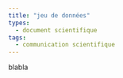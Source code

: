 ```yaml
---
title: "jeu de données"
types:
  - document scientifique
tags:
  - communication scientifique
---
```


blabla